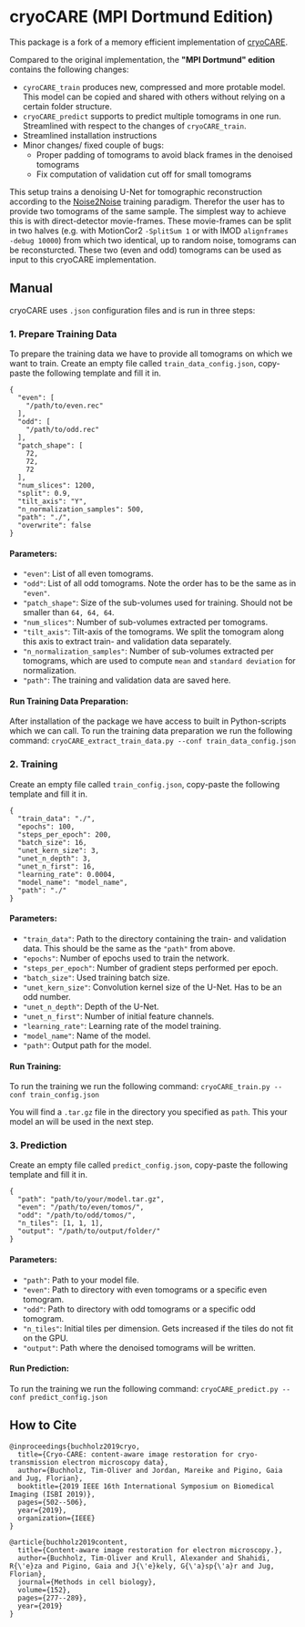 # cryoCARE (MPI Dortmund Edition)


This package is a fork of a memory efficient implementation of [cryoCARE](https://github.com/juglab/cryoCARE_T2T).

Compared to the original implementation, the **"MPI Dortmund" edition** contains the following changes:
* `cyroCARE_train` produces new, compressed and more protable model. This model can be copied and shared with others without relying on a certain folder structure.
* `cryoCARE_predict` supports to predict multiple tomograms in one run. Streamlined with respect to the changes of `cryoCARE_train`.
* Streamlined installation instructions
* Minor changes/ fixed couple of bugs:
    * Proper padding of tomograms to avoid black frames in the denoised tomograms
    * Fix computation of validation cut off for small tomograms

This setup trains a denoising U-Net for tomographic reconstruction according to the [Noise2Noise](https://arxiv.org/pdf/1803.04189.pdf) training paradigm. 
Therefor the user has to provide two tomograms of the same sample. 
The simplest way to achieve this is with direct-detector movie-frames.
These movie-frames can be split in two halves (e.g. with MotionCor2 `-SplitSum 1` or with IMOD `alignframes -debug 10000`) from which two identical, up to random noise, tomograms can be reconsturcted. 
These two (even and odd) tomograms can be used as input to this cryoCARE implementation.

## Manual
cryoCARE uses `.json` configuration files and is run in three steps:

### 1. Prepare Training Data
To prepare the training data we have to provide all tomograms on which we want to train. 
Create an empty file called `train_data_config.json`, copy-paste the following template and fill it in.
```
{
  "even": [
    "/path/to/even.rec"
  ],
  "odd": [
    "/path/to/odd.rec"
  ],
  "patch_shape": [
    72,
    72,
    72
  ],
  "num_slices": 1200,
  "split": 0.9,
  "tilt_axis": "Y",
  "n_normalization_samples": 500,
  "path": "./",
  "overwrite": false
}
```
#### Parameters:
* `"even"`: List of all even tomograms.
* `"odd"`: List of all odd tomograms. Note the order has to be the same as in `"even"`.
* `"patch_shape"`: Size of the sub-volumes used for training. Should not be smaller than `64, 64, 64`.
* `"num_slices"`: Number of sub-volumes extracted per tomograms. 
* `"tilt_axis"`: Tilt-axis of the tomograms. We split the tomogram along this axis to extract train- and validation data separately.
* `"n_normalization_samples"`: Number of sub-volumes extracted per tomograms, which are used to compute `mean` and `standard deviation` for normalization.
* `"path"`: The training and validation data are saved here.

#### Run Training Data Preparation:
After installation of the package we have access to built in Python-scripts which we can call. 
To run the training data preparation we run the following command:
`cryoCARE_extract_train_data.py --conf train_data_config.json`

### 2. Training
Create an empty file called `train_config.json`, copy-paste the following template and fill it in.
```
{
  "train_data": "./",
  "epochs": 100,
  "steps_per_epoch": 200,
  "batch_size": 16,
  "unet_kern_size": 3,
  "unet_n_depth": 3,
  "unet_n_first": 16,
  "learning_rate": 0.0004,
  "model_name": "model_name",
  "path": "./"
}
```

#### Parameters:
* `"train_data"`: Path to the directory containing the train- and validation data. This should be the same as the `"path"` from above.
* `"epochs"`: Number of epochs used to train the network.
* `"steps_per_epoch"`: Number of gradient steps performed per epoch.
* `"batch_size"`: Used training batch size.
* `"unet_kern_size"`: Convolution kernel size of the U-Net. Has to be an odd number.
* `"unet_n_depth"`: Depth of the U-Net.
* `"unet_n_first"`: Number of initial feature channels.
* `"learning_rate"`: Learning rate of the model training.
* `"model_name"`: Name of the model.
* `"path"`: Output path for the model.

#### Run Training:
To run the training we run the following command:
`cryoCARE_train.py --conf train_config.json`

You will find a `.tar.gz` file in the directory you specified as `path`. This your model an will be used in the next step.

### 3. Prediction
Create an empty file called `predict_config.json`, copy-paste the following template and fill it in.
```
{
  "path": "path/to/your/model.tar.gz",
  "even": "/path/to/even/tomos/",
  "odd": "/path/to/odd/tomos/",
  "n_tiles": [1, 1, 1],
  "output": "/path/to/output/folder/"
}
```

#### Parameters:
* `"path"`: Path to your model file.
* `"even"`: Path to directory with even tomograms or a specific even tomogram.
* `"odd"`: Path to directory with odd tomograms or a specific odd tomogram.
* `"n_tiles"`: Initial tiles per dimension. Gets increased if the tiles do not fit on the GPU.
* `"output"`: Path where the denoised tomograms will be written.

#### Run Prediction:
To run the training we run the following command:
`cryoCARE_predict.py --conf predict_config.json`

## How to Cite
```
@inproceedings{buchholz2019cryo,
  title={Cryo-CARE: content-aware image restoration for cryo-transmission electron microscopy data},
  author={Buchholz, Tim-Oliver and Jordan, Mareike and Pigino, Gaia and Jug, Florian},
  booktitle={2019 IEEE 16th International Symposium on Biomedical Imaging (ISBI 2019)},
  pages={502--506},
  year={2019},
  organization={IEEE}
}

@article{buchholz2019content,
  title={Content-aware image restoration for electron microscopy.},
  author={Buchholz, Tim-Oliver and Krull, Alexander and Shahidi, R{\'e}za and Pigino, Gaia and J{\'e}kely, G{\'a}sp{\'a}r and Jug, Florian},
  journal={Methods in cell biology},
  volume={152},
  pages={277--289},
  year={2019}
}
```
